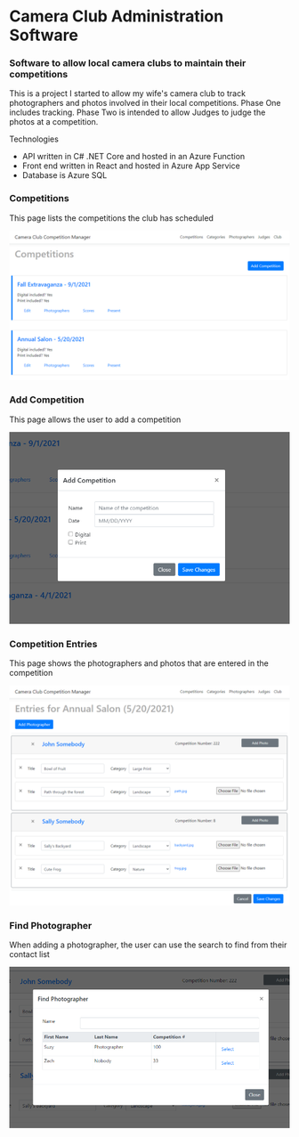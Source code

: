 # Camera Club Administration Software
### Software to allow local camera clubs to maintain their competitions

This is a project I started to allow my wife's camera club to track photographers and photos involved in their local competitions. Phase One includes tracking. Phase Two is intended to allow Judges to judge the photos at a competition.

Technologies
* API written in C# .NET Core and hosted in an Azure Function
* Front end written in React and hosted in Azure App Service
* Database is Azure SQL

### Competitions
This page lists the competitions the club has scheduled

![Add Competition](/ReadmeImages/Competitions.png)

### Add Competition
This page allows the user to add a competition

![Add Competition](/ReadmeImages/Add%20Competition.png)

### Competition Entries
This page shows the photographers and photos that are entered in the competition

![Add Competition](/ReadmeImages/Competition%20Entries.png)

### Find Photographer
When adding a photographer, the user can use the search to find from their contact list

![Add Competition](/ReadmeImages/Find%20Photographer.png)
